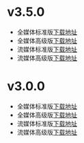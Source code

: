 # v3.5.0
- 全媒体标准版[下载地址](https://sdk.bce.baidu.com/media-sdk/Baidu-Cloud-Player-Android-FULL-3.5.0.zip)
- 全媒体高级版[下载地址](https://sdk.bce.baidu.com/media-sdk/Baidu-Cloud-Player-Android-FULL-Advance-3.5.0.zip)
- 流媒体标准版[下载地址](https://sdk.bce.baidu.com/media-sdk/Baidu-Cloud-Player-Android-LSS-3.5.0.zip)
- 流媒体高级版[下载地址](https://sdk.bce.baidu.com/media-sdk/Baidu-Cloud-Player-Android-LSS-Advance-3.5.0.zip)

# v3.0.0
- 全媒体标准版[下载地址](https://sdk.bce.baidu.com/media-sdk/Baidu-Cloud-Player-Android-FULL-3.0.0.zip)
- 全媒体高级版[下载地址](https://sdk.bce.baidu.com/media-sdk/Baidu-Cloud-Player-Android-FULL-Advance-3.0.0.zip)
- 流媒体标准版[下载地址](https://sdk.bce.baidu.com/media-sdk/Baidu-Cloud-Player-Android-LSS-3.0.0.zip)
- 流媒体高级版[下载地址](https://sdk.bce.baidu.com/media-sdk/Baidu-Cloud-Player-Android-LSS-Advance-3.0.0.zip)